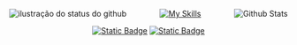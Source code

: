 <p align="center">
<img align='left' src="https://github-readme-stats.vercel.app/api?username=devbrasuca&show_icons=true&title_color=FFFFFF&text_color=FFFFFF&icon_color=FFFFFF&bg_color=0D1017&cache_seconds=2300&hide_border=true" alt="ilustração do status do github">
  
<img
        align="right"
        src="https://github-readme-stats.vercel.app/api/top-langs/?username=devbrasuca&title_color=FFFFFF&text_color=FFFFFF&icon_color=FFFFFF&bg_color=0D1017&hide_border=true&include_all_commits=true&count_private=true&layout=compact"
        alt="Github Stats"
      />
</p>


<div align="center">
  
[![My Skills](https://skillicons.dev/icons?i=arch,java,bash,html,css,js,git)](https://skillicons.dev)
</div>

<div align="center">

[![Static Badge](https://img.shields.io/badge/twitter-black)](https://x.com/devbrasuca)
[![Static Badge](https://img.shields.io/badge/linkedin-black)](https://www.linkedin.com/in/eucauagarcia/)
</div>

